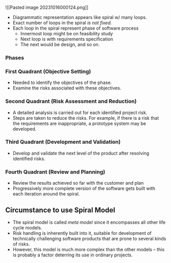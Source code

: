 ![[Pasted image 20231016000124.png]]
- Diagrammatic representation appears like spiral w/ many loops.
- Exact number of loops in the spiral *is not fixed*.
- Each loop in the spiral represent phase of software process
	- Innermost loop might be on feasibility study
	- Next loop is with requirements specification
	- The next would be design, and so on.

### Phases
### First Quadrant (Objective Setting)
- Needed to identify the objectives of the phase.
- Examine the risks associated with these objectives.

### Second Quadrant (Risk Assessment and Reduction)
- A detailed analysis is carried out for each identified project risk.
- Steps are taken to reduce the risks. For example, if there is a risk that the requirements are inappropriate, a prototype system may be developed.
### Third Quadrant (Development and Validation)
- Develop and validate the next level of the product after resolving identified risks.
### Fourth Quadrant (Review and Planning)
- Review the results achieved so far with the customer and plan
- Progressively more complete version of the software gets built with each iteration around the spiral.
## Circumstance to use Spiral Model

- The spiral model is called *meta model* since it encompasses all other life cycle models.
- Risk handling is inherently built into it, suitable for development of technically challenging software products that are prone to several kinds of risks. 
- However, this model is much more complex than the other models – this is probably a factor deterring its use in ordinary projects.



